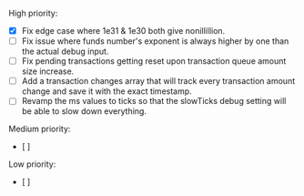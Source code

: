 High priority:
- [x] Fix edge case where 1e31 & 1e30 both give nonillillion.
- [ ] Fix issue where funds number's exponent is always higher by one than the actual debug input.
- [ ] Fix pending transactions getting reset upon transaction queue amount size increase.
- [ ] Add a transaction changes array that will track every transaction amount change and save it with the exact timestamp.
- [ ] Revamp the ms values to ticks so that the slowTicks debug setting will be able to slow down everything.

Medium priority:
- [ ]

Low priority:
- [ ]
